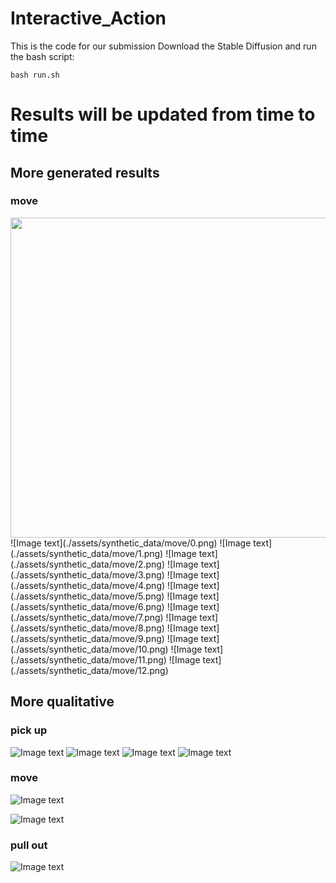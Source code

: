 # Interactive_Action
This is the code for our submission
Download the Stable Diffusion and run the bash script:

```
bash run.sh
```
# Results will be updated from time to time
## More generated results
### move
<img src="./assets/synthetic_data/move/0.png" height="512px" width="512px" >
![Image text](./assets/synthetic_data/move/0.png)
![Image text](./assets/synthetic_data/move/1.png)
![Image text](./assets/synthetic_data/move/2.png)
![Image text](./assets/synthetic_data/move/3.png)
![Image text](./assets/synthetic_data/move/4.png)
![Image text](./assets/synthetic_data/move/5.png)
![Image text](./assets/synthetic_data/move/6.png)
![Image text](./assets/synthetic_data/move/7.png)
![Image text](./assets/synthetic_data/move/8.png)
![Image text](./assets/synthetic_data/move/9.png)
![Image text](./assets/synthetic_data/move/10.png)
![Image text](./assets/synthetic_data/move/11.png)
![Image text](./assets/synthetic_data/move/12.png)

## More qualitative 
### pick up
![Image text](./assets/quatitively_results/0.png)
![Image text](./assets/quatitively_results/1.png)
![Image text](./assets/quatitively_results/2.png)
![Image text](./assets/quatitively_results/3.png)

### move
![Image text](./assets/quatitively_results/4.png)

![Image text](./assets/quatitively_results/6.png)

### pull out
![Image text](./assets/quatitively_results/5.png)


